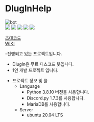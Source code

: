 # DlugInHelp

![bot](https://user-images.githubusercontent.com/59546443/135705060-2014128d-2081-44fb-ae61-0135feac5bb6.PNG)  
<img src="https://img.shields.io/badge/Linux-000000?style=flat-square&logo=Linux&logoColor=white"/></a>
<img src="https://img.shields.io/badge/ubuntu-000000?style=flat-square&logo=Ubuntu&logoColor=white"/></a>
<img src="https://img.shields.io/badge/MariaDB-000000?style=flat-square&logo=MariaDB&logoColor=white"/></a>
<img src="https://img.shields.io/badge/Python-3766AB?style=flat-square&logo=Python&logoColor=white"/></a>
<img src="https://img.shields.io/badge/Discord-7b8fcb?style=flat-square&logo=Discord&logoColor=white"/></a>


[초대코드](https://discord.com/api/oauth2/authorize?client_id=475715049198190602&permissions=8&scope=applications.commands%20bot)  
[WIKI](https://github.com/appapixie/DlugInHelp/wiki)

-진행되고 있는 프로젝트입니다.
 * DlugIn은 무료 디스코드 봇입니다.
 * 1인 개발 프로젝트 입니다.

- 프로젝트 정보 및 룰
  * Language
    - Python 3.8.10 버전을 사용합니다.
    - Discord.py 1.7.3를 사용합니다.
    - MariaDB를 사용합니다.
  * Server
    - ubuntu 20.04 LTS
